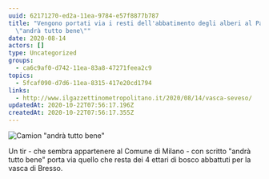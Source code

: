 ```yaml
---
uuid: 62171270-ed2a-11ea-9784-e57f8877b787
title: "Vengono portati via i resti dell'abbatimento degli alberi al Parco Nord:
  \"andrà tutto bene\""
date: 2020-08-14
actors: []
type: Uncategorized
groups:
  - ca6c9af0-d742-11ea-83a8-47271feea2c9
topics:
  - 5fcaf090-d7d6-11ea-8315-417e20cd1794
links:
  - http://www.ilgazzettinometropolitano.it/2020/08/14/vasca-seveso/
updatedAt: 2020-10-22T07:56:17.196Z
createdAt: 2020-10-22T07:56:17.355Z
---
```


![Camion "andrà tutto bene"](../../static/media/events/uncategorized/62171270-ed2a-11ea-9784-e57f8877b787/schermata-2020-08-13-alle-23.54.59-1536x827.png "Camion \"andrà tutto bene\"")

Un tir - che sembra appartenere al Comune di Milano - con scritto "andrà tutto bene" porta via quello che resta dei 4 ettari di bosco abbattuti per la vasca di Bresso.